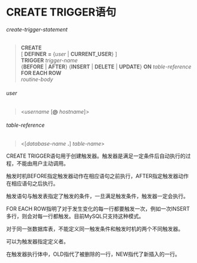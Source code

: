 # CREATE TRIGGER语句

###### create-trigger-statement
> **CREATE**  
[ **DEFINER** **=** {*user* | **CURRENT_USER**} ]  
**TRIGGER** *trigger-name*  
{**BEFORE** | **AFTER**} {**INSERT** | **DELETE** | **UPDATE**} **ON** *table-reference* **FOR EACH ROW**  
*routine-body*

###### user
> <*username* [**@** *hostname*]>

###### table-reference
> <[*database-name* **.**] *table-name*>

CREATE TRIGGER语句用于创建触发器。触发器是满足一定条件后自动执行的过程，不能由用户主动调用。

触发时机BEFORE指定触发器动作在相应语句之前执行，AFTER指定触发器动作在相应语句之后执行。

触发语句与触发表指定了触发的条件，一旦满足触发条件，触发器一定会执行。

FOR EACH ROW指明了对于发生变化的每一行都要触发一次，例如一次INSERT多行，则会对每一行都触发。目前MySQL只支持这种模式。

对于同一张数据库表，不能定义同一触发条件和触发时机的两个不同触发器。

可以为触发器指定定义者。

在触发器执行体中，OLD指代了被删除的一行，NEW指代了新插入的一行。
